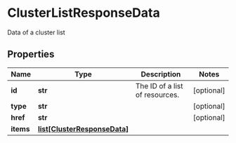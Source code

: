 # ClusterListResponseData

Data of a cluster list
## Properties
| Name | Type | Description | Notes |
| ------------ | ------------- | ------------- | ------------- |
| **id** | **str** | The ID of a list of resources.  | [optional]  |
| **type** | **str** |  | [optional]  |
| **href** | **str** |  | [optional]  |
| **items** | [**list[ClusterResponseData]**](ClusterResponseData.md) |  |  |


